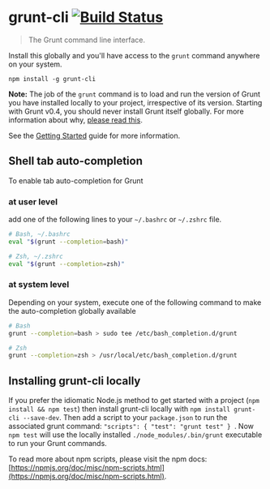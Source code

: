 # grunt-cli [![Build Status](https://secure.travis-ci.org/gruntjs/grunt-cli.png?branch=master)](http://travis-ci.org/gruntjs/grunt-cli)
> The Grunt command line interface.

Install this globally and you'll have access to the `grunt` command anywhere on your system.

```shell
npm install -g grunt-cli
```

**Note:** The job of the `grunt` command is to load and run the version of Grunt you have installed locally to your project, irrespective of its version.  Starting with Grunt v0.4, you should never install Grunt itself globally.  For more information about why, [please read this](http://blog.nodejs.org/2011/03/23/npm-1-0-global-vs-local-installation).

See the [Getting Started](http://gruntjs.com/getting-started) guide for more information.

## Shell tab auto-completion
To enable tab auto-completion for Grunt 

### at user level

add one of the following lines to your `~/.bashrc` or `~/.zshrc` file.

```bash
# Bash, ~/.bashrc
eval "$(grunt --completion=bash)"
```

```bash
# Zsh, ~/.zshrc
eval "$(grunt --completion=zsh)"
```
### at system level

Depending on your system, execute one of the following command to make the auto-completion globally available

```bash
# Bash
grunt --completion=bash > sudo tee /etc/bash_completion.d/grunt
```

```bash
# Zsh
grunt --completion=zsh > /usr/local/etc/bash_completion.d/grunt
```

## Installing grunt-cli locally
If you prefer the idiomatic Node.js method to get started with a project (`npm install && npm test`) then install grunt-cli locally with `npm install grunt-cli --save-dev`. Then add a script to your `package.json` to run the associated grunt command: `"scripts": { "test": "grunt test" } `. Now `npm test` will use the locally installed `./node_modules/.bin/grunt` executable to run your Grunt commands.

To read more about npm scripts, please visit the npm docs: [https://npmjs.org/doc/misc/npm-scripts.html](https://npmjs.org/doc/misc/npm-scripts.html).
